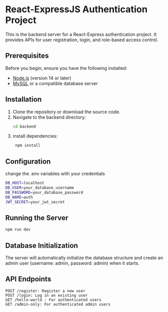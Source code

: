 # React-ExpressJS Authentication Project

This is the backend server for a React-Express authentication project. It provides APIs for user registration, login, and role-based access control.

## Prerequisites

Before you begin, ensure you have the following installed:

- [Node.js](https://nodejs.org/) (version 14 or later)
- [MySQL](https://www.mysql.com/) or a compatible database server

## Installation

1. Clone the repository or download the source code.
2. Navigate to the backend directory:
   ```bash
   cd backend
   ```
3. install dependencies:
   ```bash 
    npm install
   ```

## Configuration
change the .env variables with your credentials
```bash
DB_HOST=localhost
DB_USER=your_database_username
DB_PASSWORD=your_database_password
DB_NAME=auth
JWT_SECRET=your_jwt_secret
```

## Running the Server
```bash
npm run dev
```

## Database Initialization
The server will automatically initialize the database structure and create an admin user (username: admin, password: admin) when it starts.

## API Endpoints

    POST /register: Register a new user
    POST /login: Log in an existing user
    GET /hello-world : For authenticated users
    GET /admin-only: For authenticated admin users
